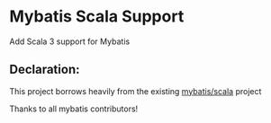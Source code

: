 # Mybatis Scala Support

Add Scala 3 support for Mybatis

## Declaration:

This project borrows heavily from the existing [mybatis/scala](https://github.com/mybatis/scala) project

Thanks to all mybatis contributors!
